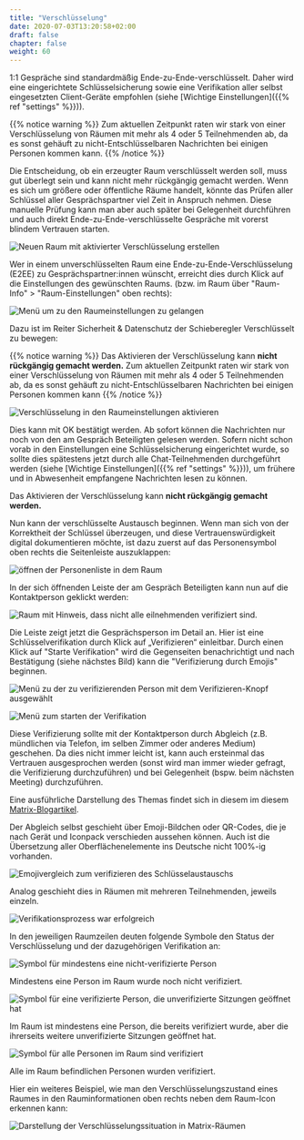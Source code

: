 ```yaml
---
title: "Verschlüsselung"
date: 2020-07-03T13:20:58+02:00
draft: false
chapter: false
weight: 60
---
```


1:1 Gespräche sind standardmäßig Ende-zu-Ende-verschlüsselt. Daher wird eine eingerichtete Schlüsselsicherung sowie eine Verifikation aller selbst eingesetzten Client-Geräte empfohlen (siehe [Wichtige Einstellungen]({{% ref "settings" %}})).

{{% notice warning %}}
Zum aktuellen Zeitpunkt raten wir stark von einer Verschlüsselung von Räumen mit mehr als 4 oder 5 Teilnehmenden ab, da es sonst gehäuft zu nicht-Entschlüsselbaren Nachrichten bei einigen Personen kommen kann.
{{% /notice %}}

Die Entscheidung, ob ein erzeugter Raum verschlüsselt werden soll, muss gut überlegt sein und kann nicht mehr rückgängig gemacht werden. Wenn es sich um größere oder öffentliche Räume handelt, könnte das Prüfen aller Schlüssel aller Gesprächspartner viel Zeit in Anspruch nehmen. Diese manuelle Prüfung kann man aber auch später bei Gelegenheit durchführen und auch direkt Ende-zu-Ende-verschlüsselte Gespräche mit vorerst blindem Vertrauen starten.

![Neuen Raum mit aktivierter Verschlüsselung erstellen](/images/01_Create-Room-wE2E_de.png)

Wer in einem unverschlüsselten Raum eine Ende-zu-Ende-Verschlüsselung (E2EE) zu Gesprächspartner:innen wünscht, erreicht dies durch Klick auf die Einstellungen des gewünschten Raums. (bzw. im Raum über "Raum-Info" > "Raum-Einstellungen" oben rechts):

![Menü um zu den Raumeinstellungen zu gelangen](/images/02_Roomsettings_de.png)

Dazu ist im Reiter Sicherheit & Datenschutz der Schieberegler Verschlüsselt zu bewegen:

{{% notice warning %}}
Das Aktivieren der Verschlüsselung kann **nicht rückgängig gemacht werden.** Zum aktuellen Zeitpunkt raten wir stark von einer Verschlüsselung von Räumen mit mehr als 4 oder 5 Teilnehmenden ab, da es sonst gehäuft zu nicht-Entschlüsselbaren Nachrichten bei einigen Personen kommen kann
{{% /notice %}}


![Verschlüsselung in den Raumeinstellungen aktivieren](/images/03_Roome2e_de.png)

Dies kann mit OK bestätigt werden. Ab sofort können die Nachrichten nur noch von den am Gespräch Beteiligten gelesen werden. Sofern nicht schon vorab in den Einstellungen eine Schlüsselsicherung eingerichtet wurde, so sollte dies spätestens jetzt durch alle Chat-Teilnehmenden durchgeführt werden (siehe [Wichtige Einstellungen]({{% ref "settings" %}})), um frühere und in Abwesenheit empfangene Nachrichten lesen zu können.

Das Aktivieren der Verschlüsselung kann **nicht rückgängig gemacht werden.**

Nun kann der verschlüsselte Austausch beginnen. Wenn man sich von der Korrektheit der Schlüssel überzeugen, und diese Vertrauenswürdigkeit digital dokumentieren möchte, ist dazu zuerst auf das Personensymbol oben rechts die Seitenleiste auszuklappen:

![öffnen der Personenliste in dem Raum](/images/04_RoomPeople_de.png)

In der sich öffnenden Leiste der am Gespräch Beteiligten kann nun auf die Kontaktperson geklickt werden:

![Raum mit Hinweis, dass nicht alle eilnehmenden verifiziert sind.](/images/05_People-Unverified_de.png)

Die Leiste zeigt jetzt die Gesprächsperson im Detail an. Hier ist eine Schlüsselverifikation durch Klick auf „Verifizieren“ einleitbar. Durch einen Klick auf "Starte Verifikation" wird die Gegenseiten benachrichtigt und nach Bestätigung (siehe nächstes Bild) kann die "Verifizierung durch Emojis" beginnen.

![Menü zu der zu verifizierenden Person mit dem Verifizieren-Knopf ausgewählt](/images/06_E2EE_Verify_de.png)

![Menü zum starten der Verifikation](/images/07_E2EE_Accept_de.png)

Diese Verifizierung sollte mit der Kontaktperson durch Abgleich (z.B. mündlichen via Telefon, im selben Zimmer oder anderes Medium) geschehen. Da dies nicht immer leicht ist, kann auch ersteinmal das Vertrauen ausgesprochen werden (sonst wird man immer wieder gefragt, die Verifizierung durchzuführen) und bei Gelegenheit (bspw. beim nächsten Meeting) durchzuführen.

Eine ausführliche Darstellung des Themas findet sich in diesem im diesem [Matrix-Blogartikel](https://blog.riot.im/e2e-encryption-by-default-cross-signing-is-here).

Der Abgleich selbst geschieht über Emoji-Bildchen oder QR-Codes, die je nach Gerät und Iconpack verschieden aussehen können. Auch ist die Übersetzung aller Oberflächenelemente ins Deutsche nicht 100%-ig vorhanden.

![Emojivergleich zum verifizieren des Schlüsselaustauschs](/images/16_E2EE.png)

Analog geschieht dies in Räumen mit mehreren Teilnehmenden, jeweils einzeln.

![Verifikationsprozess war erfolgreich](/images/08_Verified_de.png)

In den jeweiligen Raumzeilen deuten folgende Symbole den Status der Verschlüsselung und der dazugehörigen Verifikation an:

![Symbol für mindestens eine nicht-verifizierte Person](/images/gray.png)

Mindestens eine Person im Raum wurde noch nicht verifiziert.

![Symbol für eine verifizierte Person, die unverifizierte Sitzungen geöffnet hat](/images/unverified.png)

Im Raum ist mindestens eine Person, die bereits verifiziert wurde, aber die ihrerseits weitere unverifizierte Sitzungen geöffnet hat.

![Symbol für alle Personen im Raum sind verifiziert](/images/green.png)

Alle im Raum befindlichen Personen wurden verifiziert.

Hier ein weiteres Beispiel, wie man den Verschlüsselungszustand eines Raumes in den Rauminformationen oben rechts neben dem Raum-Icon erkennen kann:

![Darstellung der Verschlüsselungssituation in Matrix-Räumen](/images/room_security_status.png)


